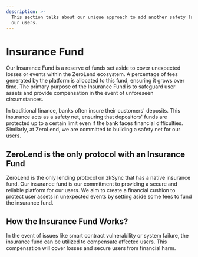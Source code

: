```yaml
---
description: >-
  This section talks about our unique approach to add another safety layer for
  our users.
---
```


# Insurance Fund

Our Insurance Fund is a reserve of funds set aside to cover unexpected losses or events within the ZeroLend ecosystem. A percentage of fees generated by the platform is allocated to this fund, ensuring it grows over time. The primary purpose of the Insurance Fund is to safeguard user assets and provide compensation in the event of unforeseen circumstances.&#x20;

In traditional finance, banks often insure their customers' deposits. This insurance acts as a safety net, ensuring that depositors' funds are protected up to a certain limit even if the bank faces financial difficulties. Similarly, at ZeroLend, we are committed to building a safety net for our users.

## ZeroLend is the only protocol with an Insurance Fund &#x20;

ZeroLend is the only lending protocol on zkSync that has a native insurance fund. Our insurance fund is our commitment to providing a secure and reliable platform for our users. We aim to create a financial cushion to protect user assets in unexpected events by setting aside some fees to fund the insurance fund.

## How the Insurance Fund Works?

In the event of issues like smart contract vulnerability or system failure, the insurance fund can be utilized to compensate affected users. This compensation will cover losses and secure users from financial harm.&#x20;
